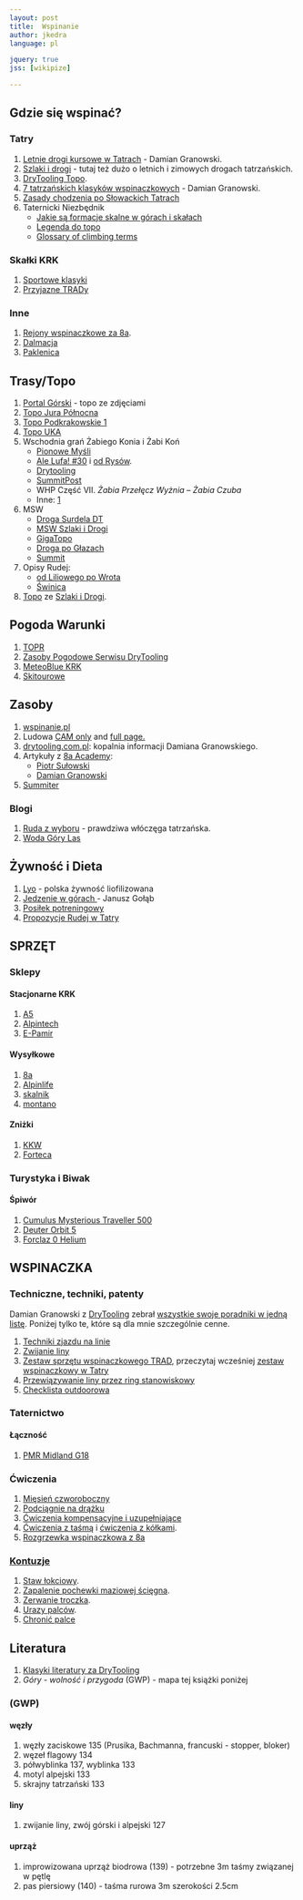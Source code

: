 ```yaml
---
layout: post
title:  Wspinanie
author: jkedra
language: pl

jquery: true
jss: [wikipize]

---
```


## Gdzie się wspinać?

### Tatry

1. [Letnie drogi kursowe w Tatrach][gran-tatr-let1] -
    Damian Granowski.
2. [Szlaki i drogi](http://szlakiidrogi.pl/) -
    tutaj też dużo o letnich i zimowych drogach tatrzańskich.
3. [DryTooling Topo][dt-topo-tatry].
4. [7 tatrzańskich klasyków wspinaczkowych][8a-topo-tatry] - Damian Granowski.
5. [Zasady chodzenia po Słowackich Tatrach](http://www.gory.info/artyk.php?id=182)
6. Taternicki Niezbędnik
   * [Jakie są formacje skalne w górach i skałach][dt-formacje]
   * [Legenda do topo][dt-topo-legenda]
   * [Glossary of climbing terms](we:)

### Skałki KRK

1. [Sportowe klasyki](http://winterclimb.com/hydepark/item/26-the-best-climbing-routes-near-of-cracow)
2. [Przyjazne TRADy](http://winterclimb.com/hydepark/item/28-tradowe-klasyki-pod-krakowem)

### Inne

1. [Rejony wspinaczkowe za 8a][8a-rejony].
2. [Dalmacja](http://dalmatiaclimbing.com/)
3. [Paklenica](http://www.paklenica-croatia.com/)


## Trasy/Topo

1. [Portal Górski](http://topo.portalgorski.pl/) - topo ze zdjęciami
2. [Topo Jura Północna](http://topojura.dz.pl/)
3. [Topo Podkrakowskie 1](http://climbing.ovh.org/index.html)
4. [Topo UKA](http://topo.uka.pl/content/topo/morskie_oko/morskie_oko.php)
5. Wschodnia grań Żabiego Konia i Żabi Koń
    * [Pionowe Myśli](http://pionowemysli.pl/topotatry/zabi-kon-wschodnia-gran/)
    * [Ale Lufa! #30](https://www.youtube.com/watch?v=ZBamuYEuJ30) i [od Rysów](https://www.youtube.com/watch?v=Cv7lHlp5CMQ).
    * [Drytooling](http://drytooling.com.pl/baza/gory/6442-zabi-kon)
    * [SummitPost](http://www.summitpost.org/zabi-kon/501224)
    * WHP Część VII. *Żabia Przełęcz Wyżnia – Żabia Czuba*
    * Inne: [1](http://footsteps.cba.pl/zabi-kon-grania/)
6. MSW
    * [Droga Surdela DT](http://drytooling.com.pl/baza/topo/tatry/6396-surdel-mieguszowiecki-szczyt-wielki)
    * [MSW Szlaki i Drogi](http://szlakiidrogi.pl/mieguszowiecki-szczyt-wielki-sciana-wschodnia-jedna-sciana-trzy-drogi/)
    * [GigaTopo](http://gigapan.com/gigapans/188664)
    * [Droga po Głazach](w:)
    * [Summit](http://www.summitpost.org/droga-po-g-azach/167276)
7. Opisy Rudej:
    * [od Liliowego po Wrota](http://www.rudazwyboru.pl/2016/09/uff-off-czyli-upalny-offroad-od.html)
    * [Świnica](http://www.rudazwyboru.pl/2016/12/swinica-opis-szlaku.html)
8. [Topo](http://szlakiidrogi.pl/pobierz/) ze [Szlaki i Drogi](http://szlakiidrogi.pl/pobierz/).

## Pogoda Warunki

1. [TOPR](http://pogoda.topr.pl)
2. [Zasoby Pogodowe Serwisu DryTooling](http://drytooling.com.pl/pogoda-w-gorach)
3. [MeteoBlue KRK](https://www.meteoblue.com/pl/pogoda/prognoza/multimodel/krak%C3%B3w_polska_3094802?fcstlength=144)
4. [Skitourowe](http://skitourowezakopane.pl/)

## Zasoby

1. [wspinanie.pl](http://wspinanie.pl/)
2. Ludowa [CAM only](/static/ludowa.html) and
   [full page.](http://www.cwf.pl/kamera-live)
3. [drytooling.com.pl](http://drytooling.com.pl): kopalnia informacji
   Damiana Granowskiego.
4. Artykuły z [8a Academy][8a-academy]:
   * [Piotr Sułowski][8a-piotr-sulowski]
   * [Damian Granowski][8a-damian-granowski]
5. [Summiter](http://summiter.pl/)

### Blogi

1. [Ruda z wyboru](http://www.rudazwyboru.pl/) - prawdziwa włóczęga tatrzańska.
1. [Woda Góry Las](http://wodagorylas.pl/category/blog-turystyczny/)

## Żywność i Dieta

1. [Lyo](https://lyofood.pl/) - polska żywność liofilizowana 
2. [Jedzenie w górach ](http://8a.pl/8academy/jedzenie-gorach-ilosc-zabrac-wyprawe/) -
  Janusz Gołąb
3. [Posiłek potreningowy](https://wspinacz.wordpress.com/2013/04/18/wazny-posilek-posilek-po-treningowy/)
4. [Propozycje Rudej w Tatry](http://www.rudazwyboru.pl/2015/12/10-nawet-11-pomysow-na-szame-w-gorach.html)

## SPRZĘT

### Sklepy

#### Stacjonarne KRK

1. [A5](http://a5.sklep.pl)
2. [Alpintech](http://alpintech.pl/)
2. [E-Pamir](http://e-pamir.pl/)

#### Wysyłkowe

1. [8a](http://8a.pl)
2. [Alpinlife](http://www.alpinlife.pl/)
4. [skalnik](http://skalnik.pl/)
3. [montano](http://montano.pl/)

#### Zniżki

1. [KKW](http://www.kw.krakow.pl/o-klubie/czlonkowskie/znizki.html)
2. [Forteca](https://www.facebook.com/cwforteca/app/352601181451872/)

### Turystyka i Biwak

#### Śpiwór

1. [Cumulus Mysterious Traveller 500](http://cumulus.pl/pl/kategorie/spiwory/mysterious-traveller-500?gid=22&vid=6)
2. [Deuter Orbit 5](http://taternik-sklep.pl/spiwor-deuter-orbit-5-375.html)
3. [Forclaz 0 Helium](http://www.rudazwyboru.pl/2017/09/spiwor-na-gorskie-lato-forclaz-0-helium.html)


## WSPINACZKA

### Techniczne, techniki, patenty

Damian Granowski z [DryTooling][drytooling] zebrał
[wszystkie swoje poradniki w jedną listę][dt-por-set].
Poniżej tylko te, które są dla mnie szczególnie cenne.

1. [Techniki zjazdu na linie][zjazd1]
2. [Zwijanie liny](http://drytooling.com.pl/serwis/art/patenty/7308-jak-zwijac-line-wspinaczkowa)
2. [Zestaw sprzętu wspinaczkowego TRAD](http://drytooling.com.pl/serwis/art/szpej/7361-zestaw-sprzetu-wspinaczkowego-trad-w-skalki), przeczytaj wcześniej [zestaw wspinaczkowy w Tatry][dt-set-tatry]
3. [Przewiązywanie liny przez ring stanowiskowy](http://drytooling.com.pl/serwis/art/patenty/2432-przewiazywanie-liny-przez-ring-zjazdowy)
4. [Checklista outdoorowa](http://drytooling.com.pl/serwis/art/patenty/7264-checklista-sprzetu-na-trekking-wspinanie?showall=&start=1)

### Taternictwo

#### Łączność

1. [PMR Midland G18](http://www.alan.pl/radiokomunikacja/produkt/680/radio_pmr_midland_g18_ip67_accu_li_ion)

### Ćwiczenia

1. [Mięsień czworoboczny](https://wspinacz.wordpress.com/2016/10/15/jak-i-po-co-trenowac-miesien-czworoboczny/)
2. [Podciągnie na drążku](https://wspinacz.wordpress.com/2013/10/16/podciaganie-na-drazku/)
2. [Ćwiczenia kompensacyjne i uzupełniające](http://drytooling.com.pl/serwis/art/trening/2113-10-cwiczen-kompensacyjnych-i-uzupelniajacych)
3. [Ćwiczenia z taśmą](http://drytooling.com.pl/serwis/art/trening/6725-cwiczenia-z-elastycznymi-tasmami) i [ćwiczenia z kółkami](http://drytooling.com.pl/serwis/art/trening/7352-trening-na-kolkach-gimnastycznych).
4. [Rozgrzewka wspinaczkowa z 8a](http://8a.pl/8academy/optymalna-rozgrzewka-wspinaczkowa/)

### [Kontuzje](http://wspinanie.pl/tag/abc-pierwszej-pomocy-przy-kontuzjach/)

1. [Staw łokciowy](http://wspinanie.pl/2011/02/kontuzje-stawu-lokciowego/).
2. [Zapalenie pochewki maziowej ścięgna](http://wspinanie.pl/2011/01/kontuzje-zapalenie-pochewki-maziowej-sciegna/).
3. [Zerwanie troczka](http://wspinanie.pl/2011/03/abc-pierwszej-pomocy-zerwanie-troczka/).
4. [Urazy palców](http://wspinanie.pl/2011/01/najsilniejsze-palce-na-swiecie/).
5. [Chronić palce](http://wspinanie.pl/brytan/brytan-nr-14/paluszki-jak-je-chronic/)

## Literatura

1. [Klasyki literatury za DryTooling](http://drytooling.com.pl/serwis/art/artykuly/7059-dobra-literatura-gorska)
2. _Góry - wolność i przygoda_ (GWP) - mapa tej książki poniżej

### (GWP)

#### węzły

1. węzły zaciskowe 135 (Prusika, Bachmanna, francuski - stopper, bloker)
2. węzeł flagowy 134
3. półwyblinka 137, wyblinka 133
4. motyl alpejski 133
5. skrajny tatrzański 133

#### liny

1. zwijanie liny, zwój górski i alpejski 127

#### uprząż

1. improwizowana uprząż biodrowa (139) - potrzebne 3m taśmy związanej w pętlę
2. pas piersiowy (140) - taśma rurowa 3m szerokości 2.5cm

[zjazd1]: http://drytooling.com.pl/serwis/art/patenty/7025-poradnik-wspinaczkowy-zjazd-na-linie
[gran-tatr-let1]: http://drytooling.com.pl/serwis/art/artykuly/6436-wybrane-drogi-kursowe-tatry-lato
[drytooling]: http://drytooling.com.pl/
[dt-por-set]: http://drytooling.com.pl/serwis/art/artykuly/6924-zbior-poradnikow-wspinaczkowych
[dt-set-tatry]: http://drytooling.com.pl/serwis/art/patenty/2289-zestaw-standardowy-do-wspinaczki-w-tatrach
[dt-topo-tatry]: http://drytooling.com.pl/baza/topo/tatry

[8a-academy]: http://8a.pl/8academy/
[8a-topo-tatry]: http://8a.pl/8academy/drogi-wspinaczkowe-w-tatrach/
[8a-rejony]: http://8a.pl/8academy/kategorie/wspinaczka/rejony/
[8a-piotr-sulowski]: http://8a.pl/8academy/author/piotr-sulowski/
[8a-damian-granowski]: http://8a.pl/8academy/author/damian-granowski/

[dt-formacje]: http://drytooling.com.pl/serwis/art/artykuly/988-formacje-skalne-w-skalkach-gorach
[dt-topo-legenda]: http://drytooling.com.pl/serwis/art/artykuly/6435-schemat-drogi-topo-wspinaczkowe
